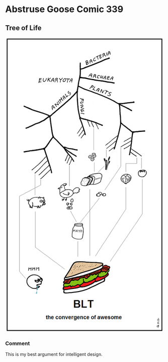 # Abstruse Goose Comic 339
## Tree of Life

![image](comics/mmm_evolution.png)
### Comment
This is my best argument for intelligent design.
